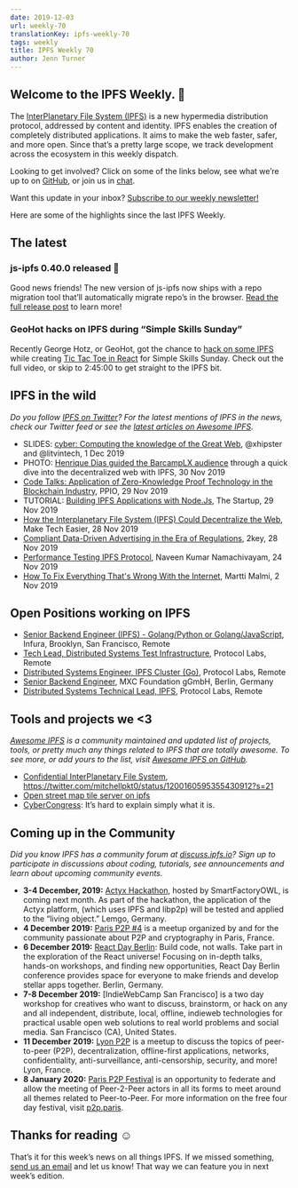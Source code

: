 ```yaml
---
date: 2019-12-03
url: weekly-70
translationKey: ipfs-weekly-70
tags: weekly
title: IPFS Weekly 70
author: Jenn Turner
---
```


## Welcome to the IPFS Weekly. 👋

The [InterPlanetary File System (IPFS)](https://ipfs.io/) is a new hypermedia distribution protocol, addressed by content and identity. IPFS enables the creation of completely distributed applications. It aims to make the web faster, safer, and more open. Since that’s a pretty large scope, we track development across the ecosystem in this weekly dispatch.

Looking to get involved? Click on some of the links below, see what we’re up to on [GitHub](https://github.com/ipfs), or join us in [chat](https://riot.im/app/#/room/#ipfs:matrix.org).
 
Want this update in your inbox? [Subscribe to our weekly newsletter!](https://tinyletter.com/ipfsnewsletter)

Here are some of the highlights since the last IPFS Weekly.


## The latest

### js-ipfs 0.40.0 released 🎉

Good news friends! The new version of js-ipfs now ships with a repo migration tool that’ll automatically migrate repo’s in the browser. [Read the full release post](https://blog.ipfs.io/2019-12-02-js-ipfs-0-40/) to learn more!


### GeoHot hacks on IPFS during “Simple Skills Sunday”

Recently George Hotz, or GeoHot, got the chance to [hack on some IPFS](https://www.youtube.com/watch?v=EecfVsdQMcM) while creating [Tic Tac Toe in React](https://github.com/geohot/twitchtactoe) for Simple Skills Sunday. Check out the full video, or skip to 2:45:00 to get straight to the IPFS bit.


## IPFS in the wild
*Do you follow [IPFS on Twitter](https://twitter.com/IPFSbot)? For the latest mentions of IPFS in the news, check our Twitter feed or see the [latest articles on Awesome IPFS](https://awesome.ipfs.io/articles/).* 

+ SLIDES: [cyber: Computing the knowledge of the Great Web](https://github.com/serejandmyself/cyber/blob/PDF/Final_WP.pdf), @xhipster and @litvintech, 1 Dec 2019
+ PHOTO: [Henrique Dias guided the BarcampLX audience](https://twitter.com/BarcampLx/status/1200837433178427393?s=20) through a quick dive into the decentralized web with IPFS, 30 Nov 2019
+ [Code Talks: Application of Zero-Knowledge Proof Technology in the Blockchain Industry](https://medium.com/ppio/application-zero-knowledge-c0710a2a1dac), PPIO, 29 Nov 2019
+ TUTORIAL: [Building IPFS Applications with Node.Js](https://medium.com/swlh/ipfs-nodejs-app-8e35f504d440), The Startup, 29 Nov 2019
+ [How the Interplanetary File System (IPFS) Could Decentralize the Web](https://www.maketecheasier.com/how-interplanetary-file-system-decentralize-the-web/), Make Tech Easier, 28 Nov 2019
+ [Compliant Data-Driven Advertising in the Era of Regulations](https://medium.com/2key/compliant-data-driven-advertising-in-the-era-of-regulations-c669b1594412), 2key, 28 Nov 2019
+ [Performance Testing IPFS Protocol](https://dev.to/qainsights/performance-testing-ipfs-protocol-24fb), Naveen Kumar Namachivayam, 24 Nov 2019
+ [How To Fix Everything That's Wrong With the Internet](https://hackernoon.com/what-is-wrong-with-the-internet-and-how-to-fix-it-c67w32no), Martti Malmi, 2 Nov 2019


## Open Positions working on IPFS

+ [Senior Backend Engineer (IPFS) - Golang/Python or Golang/JavaScript](https://consensys.net/open-roles/1965747/), Infura, Brooklyn, San Francisco, Remote
+ [Tech Lead, Distributed Systems Test Infrastructure](https://jobs.lever.co/protocol/1ef5b878-573d-44fc-9fe6-c3745597c1fd), Protocol Labs, Remote
+ [Distributed Systems Engineer, IPFS Cluster (Go)](https://jobs.lever.co/protocol/29207ca7-76a4-470f-b94a-e24244f9adc1), Protocol Labs, Remote
+ [Senior Backend Engineer](https://www.golangprojects.com/golang-go-job-dcr-Senior-Backend-Engineer-Berlin-MXC-Foundation-gGmbH.html), MXC Foundation gGmbH, Berlin, Germany
+ [Distributed Systems Technical Lead, IPFS](https://jobs.lever.co/protocol/9283f9b0-de64-4e1f-a221-5d02b0202198), Protocol Labs, Remote


## Tools and projects we <3
*[Awesome IPFS](https://awesome.ipfs.io/) is a community maintained and updated list of projects, tools, or pretty much any things related to IPFS that are totally awesome. To see more, or add yours to the list, visit [Awesome IPFS on GitHub](https://github.com/ipfs/awesome-ipfs).* 

+ [Confidential InterPlanetary File System](https://github.com/mitchellpkt/CIPFS), https://twitter.com/mitchellpkt0/status/1200160595355430912?s=21
+ [Open street map tile server on ipfs](https://forum.openstreetmap.org/viewtopic.php?id=68102)
+ [CyberCongress](https://cybercongress.ai/): It’s hard to explain simply what it is.


## Coming up in the Community
*Did you know IPFS has a community forum at [discuss.ipfs.io](https://discuss.ipfs.io/)? Sign up to participate in discussions about coding, tutorials, see announcements and learn about upcoming community events.*

+ **3-4 December, 2019:** [Actyx Hackathon](https://www.smartfactory-owl.de/index.php/de/veranstaltungen/smartfactoryowl/kompetenzzentrum/demonstrieren/livinglab/95-kollaboration-in-einer-produktionsanlage-mittels-dezentraler-edge-plattform), hosted by SmartFactoryOWL, is coming next month. As part of the hackathon, the application of the Actyx platform, (which uses IPFS and libp2p) will be tested and applied to the “living object.” Lemgo, Germany.
+ **4 December 2019:** [Paris P2P #4](https://p2p.paris/en/event/monthly-4/) is a meetup organized by and for the community passionate about P2P and cryptography in Paris, France.
+ **6 December 2019:** [React Day Berlin](https://reactday.berlin/): Build code, not walls. Take part in the exploration of the React universe! Focusing on in-depth talks, hands-on workshops, and finding new opportunities, React Day Berlin conference provides space for everyone to make friends and develop stellar apps together. Berlin, Germany. 
+ **7-8 December 2019:** [IndieWebCamp San Francisco] is a two day workshop for creatives who want to discuss, brainstorm, or hack on any and all independent, distribute, local, offline, indieweb technologies for practical usable open web solutions to real world problems and social media. San Francisco (CA), United States.
+ **11 December 2019:** [Lyon P2P](https://www.meetup.com/France-P2P/events/266104402/) is a meetup to discuss the topics of peer-to-peer (P2P), decentralization, offline-first applications, networks, confidentiality, anti-surveillance, anti-censorship, security, and more! Lyon, France.
+ **8 January 2020:** [Paris P2P Festival](https://p2p.paris/en/event/festival-0/) is an opportunity to federate and allow the meeting of Peer-2-Peer actors in all its forms to meet around all themes related to Peer-to-Peer. For more information on the free four day festival, visit [p2p.paris](https://p2p.paris/en/event/festival-0/).


## Thanks for reading ☺️

That’s it for this week’s news on all things IPFS. If we missed something, [send us an email](mailto:newsletter@ipfs.io) and let us know! That way we can feature you in next week’s edition. 
